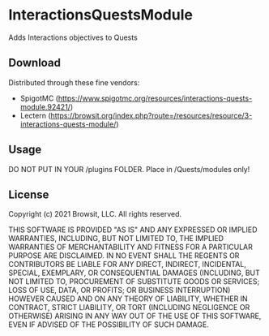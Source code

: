 # InteractionsQuestsModule
Adds Interactions objectives to Quests

## Download

Distributed through these fine vendors:
- SpigotMC (https://www.spigotmc.org/resources/interactions-quests-module.92421/)
- Lectern (https://browsit.org/index.php?route=/resources/resource/3-interactions-quests-module/)

## Usage

DO NOT PUT IN YOUR /plugins FOLDER. Place in /Quests/modules only!

## License
Copyright (c) 2021 Browsit, LLC. All rights reserved.

THIS SOFTWARE IS PROVIDED "AS IS" AND ANY EXPRESSED OR IMPLIED WARRANTIES, INCLUDING, BUT NOT LIMITED TO, THE IMPLIED WARRANTIES OF MERCHANTABILITY AND FITNESS FOR A PARTICULAR PURPOSE ARE DISCLAIMED. IN NO EVENT SHALL THE REGENTS OR CONTRIBUTORS BE LIABLE FOR ANY DIRECT, INDIRECT, INCIDENTAL, SPECIAL, EXEMPLARY, OR CONSEQUENTIAL DAMAGES (INCLUDING, BUT NOT LIMITED TO, PROCUREMENT OF SUBSTITUTE GOODS OR SERVICES; LOSS OF USE, DATA, OR PROFITS; OR BUSINESS INTERRUPTION) HOWEVER CAUSED AND ON ANY THEORY OF LIABILITY, WHETHER IN CONTRACT, STRICT LIABILITY, OR TORT (INCLUDING NEGLIGENCE OR OTHERWISE) ARISING IN ANY WAY OUT OF THE USE OF THIS SOFTWARE, EVEN IF ADVISED OF THE POSSIBILITY OF SUCH DAMAGE.
